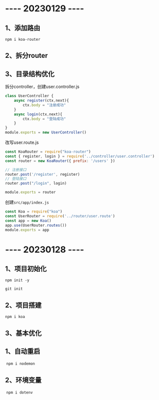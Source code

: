# ---- 20230129 ----

##  1、添加路由

`npm i koa-router`

##  2、拆分router

##  3、目录结构优化

拆分controller，创建user.controller.js

```js
class UserController {
    async register(ctx,next){
        ctx.body = "注册成功"
    }
    async login(ctx,next){
        ctx.body = "登陆成功"
    }
}
module.exports = new UserController()
```

改写user.route.js

```js
const KoaRouter = require("koa-router")
const { register, login } = require('../controller/user.controller')
const router = new KoaRouter({ prefix: '/users' })

// 注册接口
router.post('/register', register)
// 登陆接口
router.post("/login", login)

module.exports = router
```

创建`src/app/index.js`

```js
const Koa = require("koa")
const UserRouter = require('../router/user.route')
const app = new Koa()
app.use(UserRouter.routes())
module.exports = app
```



#  ---- 20230128 ---- 

##  1、项目初始化

`npm init -y`

`git init  `

##  2、项目搭建

`npm i koa`

##  3、基本优化

##  1、自动重启 

​	`npm i nodemon`

##    2、环境变量 

​	`npm i dotenv`
